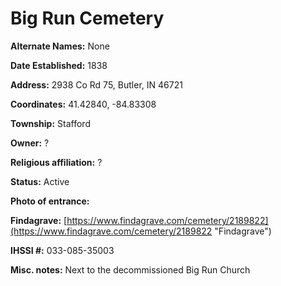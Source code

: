 # Big Run Cemetery

**Alternate Names:** None

**Date Established:** 1838

**Address:** 2938 Co Rd 75, Butler, IN 46721

**Coordinates:** 41.42840, -84.83308

**Township:** Stafford

**Owner:** ?

**Religious affiliation:** ?

**Status:** Active

**Photo of entrance:**

**Findagrave:** [https://www.findagrave.com/cemetery/2189822](https://www.findagrave.com/cemetery/2189822 "Findagrave")

**IHSSI #:** 	033-085-35003

**Misc. notes:** Next to the decommissioned Big Run Church
